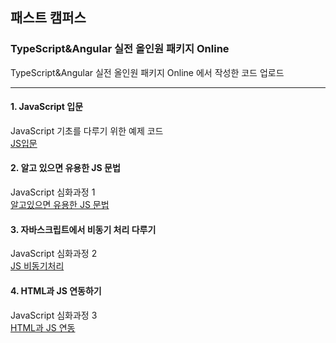 ## 패스트 캠퍼스

### TypeScript&Angular 실전 올인원 패키지 Online

TypeScript&Angular 실전 올인원 패키지 Online 에서 작성한 코드 업로드

<hr>

#### 1. JavaScript 입문

JavaScript 기초를 다루기 위한 예제 코드  
[JS입문](https://github.com/pennyyi97/study_fastcampus/tree/main/script_class '코드 확인')
<br>

#### 2. 알고 있으면 유용한 JS 문법

JavaScript 심화과정 1
<br>
[알고있으면 유용한 JS 문법](https://github.com/pennyyi97/study_fastcampus/tree/main/script_class2 '코드 확인')

#### 3. 자바스크립트에서 비동기 처리 다루기

JavaScript 심화과정 2
<br>
[JS 비동기처리](https://github.com/pennyyi97/study_fastcampus/tree/main/script_class3 '코드 확인')

#### 4. HTML과 JS 연동하기

JavaScript 심화과정 3
<br>
[HTML과 JS 연동](https://github.com/pennyyi97/study_fastcampus/tree/main/src '코드 확인')
